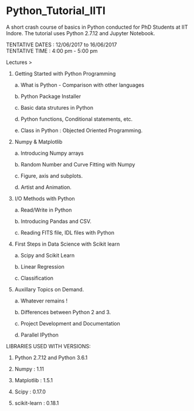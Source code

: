 # Python_Tutorial_IITI
A short crash course of basics in Python conducted for PhD Students at IIT Indore.
The tutorial uses Python 2.7.12 and Jupyter Notebook. 

TENTATIVE DATES : 12/06/2017 to 16/06/2017  
TENTATIVE TIME  : 4:00 pm - 5:00 pm 

Lectures >

1. Getting Started with Python Programming
 
   a. What is Python - Comparison with other languages 

   b. Python Package Installer

   c. Basic data strutures in Python 
     
   d. Python functions, Conditional statements, etc.

   e. Class in Python : Objected Oriented Programming.

2. Numpy & Matplotlib
  
   a. Introducing Numpy arrays

   b. Random Number and Curve Fitting with Numpy

   c. Figure, axis and subplots.
    
   d. Artist and Animation.
   
3. I/O Methods with Python
   
   a. Read/Write in Python
   
   b. Introducing Pandas and CSV.

   c. Reading FITS file, IDL files with Python

4. First Steps in Data Science with Scikit learn
   
   a. Scipy and Scikit Learn

   b. Linear Regression
   
   c. Classification

5. Auxillary Topics on Demand. 

   a. Whatever remains !
   
   b. Differences between Python 2 and 3.
   
   c. Project Development and Documentation

   d. Parallel IPython
  


LIBRARIES USED WITH VERSIONS:
  
  1. Python 2.7.12 and Python 3.6.1
  
  2. Numpy            : 1.11
  
  3. Matplotlib       : 1.5.1
  
  4. Scipy            : 0.17.0
  
  5. scikit-learn     : 0.18.1
  
